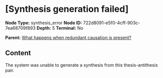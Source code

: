 # [Synthesis generation failed]

**Node Type:** synthesis_error
**Node ID:** 722d8091-e5f0-4cff-903c-7ea68709f893
**Depth:** 5
**Terminal:** No

**Parent:** [What happens when redundant causation is present?](what-happens-when-redundant-causation-is-present-antithesis-f87cdaa0-bff1-45b3-bb43-9f55e54964ec.md)

## Content

The system was unable to generate a synthesis from this thesis-antithesis pair.
